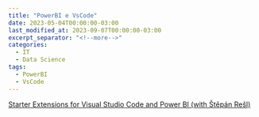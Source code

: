 ```yaml
---
title: "PowerBI e VsCode"
date: 2023-05-04T00:00:00-03:00
last_modified_at: 2023-09-07T00:00:00-03:00
excerpt_separator: "<!--more-->"
categories:
  - IT
  - Data Science
tags:
  - PowerBI
  - VsCode
---
```


[Starter Extensions for Visual Studio Code and Power BI (with Štěpán Rešl)](https://www.youtube.com/watch?v=b6sO-B_QwFY)
